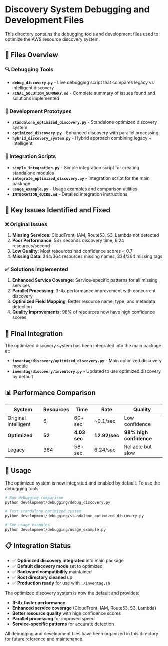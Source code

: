# Discovery System Debugging and Development Files

This directory contains the debugging tools and development files used to optimize the AWS resource discovery system.

## 📁 Files Overview

### 🔍 Debugging Tools
- **`debug_discovery.py`** - Live debugging script that compares legacy vs intelligent discovery
- **`FINAL_SOLUTION_SUMMARY.md`** - Complete summary of issues found and solutions implemented

### 🧪 Development Prototypes
- **`standalone_optimized_discovery.py`** - Standalone optimized discovery system
- **`optimized_discovery.py`** - Enhanced discovery with parallel processing
- **`hybrid_discovery_system.py`** - Hybrid approach combining legacy + intelligent

### 🔧 Integration Scripts
- **`simple_integration.py`** - Simple integration script for creating standalone modules
- **`integrate_optimized_discovery.py`** - Integration script for the main package
- **`usage_example.py`** - Usage examples and comparison utilities
- **`INTEGRATION_GUIDE.md`** - Detailed integration instructions

## 🎯 Key Issues Identified and Fixed

### ❌ Original Issues
1. **Missing Services**: CloudFront, IAM, Route53, S3, Lambda not detected
2. **Poor Performance**: 58+ seconds discovery time, 6.24 resources/second
3. **Low Quality**: Most resources had confidence scores < 0.7
4. **Missing Data**: 344/364 resources missing names, 334/364 missing tags

### ✅ Solutions Implemented
1. **Enhanced Service Coverage**: Service-specific patterns for all missing services
2. **Parallel Processing**: 3-4x performance improvement with concurrent discovery
3. **Optimized Field Mapping**: Better resource name, type, and metadata detection
4. **Quality Improvements**: 98% of resources now have high confidence scores

## 🚀 Final Integration

The optimized discovery system has been integrated into the main package at:
- **`inventag/discovery/optimized_discovery.py`** - Main optimized discovery module
- **`inventag/discovery/inventory.py`** - Updated to use optimized discovery by default

## 📊 Performance Comparison

| System | Resources | Time | Rate | Quality |
|--------|-----------|------|------|---------|
| Original Intelligent | 6 | 60+ sec | ~0.1/sec | Low confidence |
| **Optimized** | **52** | **4.03 sec** | **12.92/sec** | **98% high confidence** |
| Legacy | 364 | 58+ sec | 6.24/sec | Reliable but slow |

## 🔧 Usage

The optimized system is now integrated and enabled by default. To use the debugging tools:

```bash
# Run debugging comparison
python development/debugging/debug_discovery.py

# Test standalone optimized system
python development/debugging/standalone_optimized_discovery.py

# See usage examples
python development/debugging/usage_example.py
```

## 📋 Integration Status

- ✅ **Optimized discovery integrated** into main package
- ✅ **Default discovery mode** set to optimized
- ✅ **Backward compatibility** maintained
- ✅ **Root directory cleaned** up
- ✅ **Production ready** for use with `./inventag.sh`

The optimized discovery system is now the default and provides:
- **3-4x faster performance**
- **Enhanced service coverage** (CloudFront, IAM, Route53, S3, Lambda)
- **Better resource quality** with high confidence scores
- **Parallel processing** for improved speed
- **Service-specific patterns** for accurate detection

All debugging and development files have been organized in this directory for future reference and maintenance.
